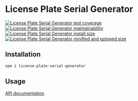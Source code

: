 # License Plate Serial Generator

[![License Plate Serial Generator test coverage](https://badgen.net/codeclimate/coverage/ptrkcsk/license-plate-serial-generator?icon=codeclimate)](https://codeclimate.com/github/ptrkcsk/license-plate-serial-generator) [![License Plate Serial Generator maintainability](https://badgen.net/codeclimate/maintainability/ptrkcsk/license-plate-serial-generator?icon=codeclimate)](https://codeclimate.com/github/ptrkcsk/license-plate-serial-generator) [![License Plate Serial Generator install size](https://badgen.net/packagephobia/install/license-plate-serial-generator)](https://packagephobia.now.sh/result?p=license-plate-serial-generator) [![License Plate Serial Generator minified and gzipped size](https://badgen.net/bundlephobia/minzip/license-plate-serial-generator)](https://bundlephobia.com/result?p=license-plate-serial-generator)

## Installation

```bash
npm i license-plate-serial-generator
```

## Usage

[API documentation](https://ptrkcsk.github.io/license-plate-serial-generator/)
